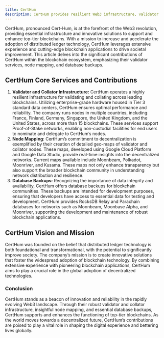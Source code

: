 ```yaml
---
title: CertHum
description: CertHum provides resilient Web3 infrastructure, validator services, node mapping, and database backups for top-tier blockchains globally.
---
```


CertHum, pronounced Cert-Hum, is at the forefront of the Web3 revolution, providing essential infrastructure and innovative solutions to support and enhance top-tier blockchains. With a mission to increase and accelerate the adoption of distributed ledger technology, CertHum leverages extensive experience and cutting-edge blockchain applications to drive societal improvement. This article delves into the significant contributions of CertHum within the blockchain ecosystem, emphasizing their validator services, node mapping, and database backups.

## CertHum Core Services and Contributions
1. **Validator and Collator Infrastructure:** CertHum operates a highly resilient infrastructure for validating and collating across leading blockchains. Utilizing enterprise-grade hardware housed in Tier 3 standard data centers, CertHum ensures optimal performance and reliability. The company runs nodes in multiple countries, including France, Finland, Germany, Singapore, the United Kingdom, and the United States, across more than 15 blockchains. These services support Proof-of-Stake networks, enabling non-custodial facilities for end users to nominate and delegate to CertHum’s nodes.
2. **Node Mapping:** CertHum’s commitment to decentralization is exemplified by their creation of detailed geo-maps of validator and collator nodes. These maps, developed using Google Cloud Platform and Google Data Studio, provide real-time insights into the decentralized networks. Current maps available include Moonbeam, Polkadot, Moonriver, and Kusama. These maps not only enhance transparency but also support the broader blockchain community in understanding network distribution and resilience.
3. **Database Backups:** Recognizing the importance of data integrity and availability, CertHum offers database backups for blockchain communities. These backups are intended for development purposes, ensuring that developers have access to essential data for testing and development. CertHum provides RocksDB Relay and Parachain databases for networks such as Moonbeam, Moonbase Alpha, and Moonriver, supporting the development and maintenance of robust blockchain applications.

## CertHum Vision and Mission
CertHum was founded on the belief that distributed ledger technology is both foundational and transformational, with the potential to significantly improve society. The company’s mission is to create innovative solutions that foster the widespread adoption of blockchain technology. By combining extensive experience with pioneering blockchain applications, CertHum aims to play a crucial role in the global adoption of decentralized technologies.

### Conclusion
CertHum stands as a beacon of innovation and reliability in the rapidly evolving Web3 landscape. Through their robust validator and collator infrastructure, insightful node mapping, and essential database backups, CertHum supports and enhances the functioning of top-tier blockchains. As the world moves towards a decentralized future, CertHum’s contributions are poised to play a vital role in shaping the digital experience and bettering lives globally.
